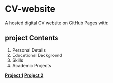 # CV-website 
A hosted digital CV website on GitHub Pages with:

## project Contents 
1. Personal Details 
2. Educational Background
3. Skills 
4. Academic Projects 

[**Project 1**](https://github.com/ZoyaKhalid/Spendo)
[**Project 2**](https://github.com/ZoyaKhalid/Eventify)
